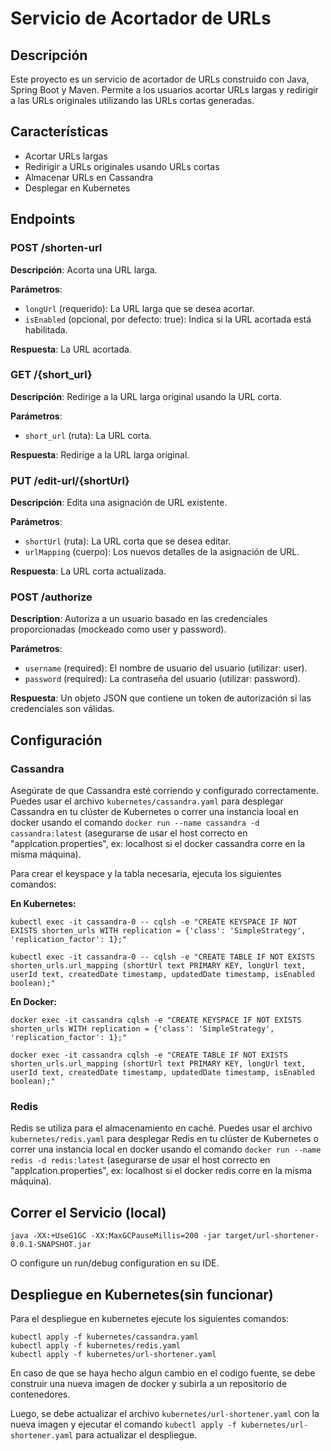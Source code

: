 # Servicio de Acortador de URLs

## Descripción

Este proyecto es un servicio de acortador de URLs construido con Java, Spring Boot y Maven. Permite a los usuarios acortar URLs largas y redirigir a las URLs originales utilizando las URLs cortas generadas.

## Características

- Acortar URLs largas
- Redirigir a URLs originales usando URLs cortas
- Almacenar URLs en Cassandra
- Desplegar en Kubernetes

## Endpoints

### POST /shorten-url

**Descripción**: Acorta una URL larga.

**Parámetros**:
- `longUrl` (requerido): La URL larga que se desea acortar.
- `isEnabled` (opcional, por defecto: true): Indica si la URL acortada está habilitada.

**Respuesta**: La URL acortada.

### GET /{short_url}

**Descripción**: Redirige a la URL larga original usando la URL corta.

**Parámetros**:
- `short_url` (ruta): La URL corta.

**Respuesta**: Redirige a la URL larga original.

### PUT /edit-url/{shortUrl}

**Descripción**: Edita una asignación de URL existente.

**Parámetros**:
- `shortUrl` (ruta): La URL corta que se desea editar.
- `urlMapping` (cuerpo): Los nuevos detalles de la asignación de URL.

**Respuesta**: La URL corta actualizada.

### POST /authorize

**Description**: Autoriza a un usuario basado en las credenciales proporcionadas (mockeado como user y password).

**Parámetros**:

- `username` (required): El nombre de usuario del usuario (utilizar: user).
- `password` (required): La contraseña del usuario (utilizar: password).

**Respuesta**: Un objeto JSON que contiene un token de autorización si las credenciales son válidas.


## Configuración

### Cassandra

Asegúrate de que Cassandra esté corriendo y configurado correctamente. Puedes usar el archivo `kubernetes/cassandra.yaml` para desplegar Cassandra en tu clúster de Kubernetes o correr una instancia local en docker  usando el comando `docker run --name cassandra -d cassandra:latest` (asegurarse de usar el host correcto en "applcation.properties", ex: localhost si el docker cassandra corre en la misma máquina).

Para crear el keyspace y la tabla necesaria, ejecuta los siguientes comandos:

**En Kubernetes:**
```
kubectl exec -it cassandra-0 -- cqlsh -e "CREATE KEYSPACE IF NOT EXISTS shorten_urls WITH replication = {'class': 'SimpleStrategy', 'replication_factor': 1};"

kubectl exec -it cassandra-0 -- cqlsh -e "CREATE TABLE IF NOT EXISTS shorten_urls.url_mapping (shortUrl text PRIMARY KEY, longUrl text, userId text, createdDate timestamp, updatedDate timestamp, isEnabled boolean);"
```
**En Docker:**

```
docker exec -it cassandra cqlsh -e "CREATE KEYSPACE IF NOT EXISTS shorten_urls WITH replication = {'class': 'SimpleStrategy', 'replication_factor': 1};"

docker exec -it cassandra cqlsh -e "CREATE TABLE IF NOT EXISTS shorten_urls.url_mapping (shortUrl text PRIMARY KEY, longUrl text, userId text, createdDate timestamp, updatedDate timestamp, isEnabled boolean);"
```
### Redis

Redis se utiliza para el almacenamiento en caché. Puedes usar el archivo `kubernetes/redis.yaml` para desplegar Redis en tu clúster de Kubernetes o correr una instancia local en docker  usando el comando `docker run --name redis -d redis:latest` (asegurarse de usar el host correcto en "applcation.properties", ex: localhost si el docker redis corre en la misma máquina).

## Correr el Servicio (local)

```
java -XX:+UseG1GC -XX:MaxGCPauseMillis=200 -jar target/url-shortener-0.0.1-SNAPSHOT.jar
``` 
O configure un run/debug configuration en su IDE.


## Despliegue en Kubernetes(sin funcionar)

Para el despliegue en kubernetes ejecute los siguientes comandos:
```
kubectl apply -f kubernetes/cassandra.yaml
kubectl apply -f kubernetes/redis.yaml
kubectl apply -f kubernetes/url-shortener.yaml
```
En caso de que se haya hecho algun cambio en el codigo fuente, se debe construir una nueva imagen de docker  y subirla a un repositorio de contenedores.

Luego, se debe actualizar el archivo `kubernetes/url-shortener.yaml` con la nueva imagen y ejecutar el comando `kubectl apply -f kubernetes/url-shortener.yaml` para actualizar el despliegue.

